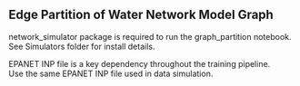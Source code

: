 ## Edge Partition of Water Network Model Graph  
network_simulator package is required to run the graph_partition notebook. See Simulators folder for install details.

EPANET INP file is a key dependency throughout the training pipeline.  
Use the same EPANET INP file used in data simulation.
<!-- Here, give overview of how the notebook is used and what expected results. Give detailed instruction on how to use the graph partition notebook inline within the notebook. -->
